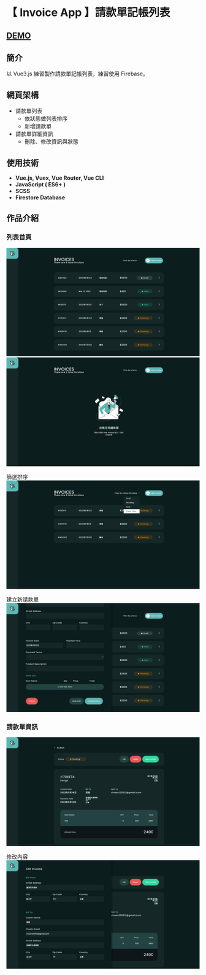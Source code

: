 # 【 Invoice App 】請款單記帳列表
## [DEMO](https://chanze7995.github.io/Invoice_App/)

## 簡介

以 Vue3.js 練習製作請款單記帳列表，練習使用 Firebase。

## 網頁架構

- 請款單列表
    - 依狀態做列表排序
    - 新增請款單
- 請款單詳細資訊
    - 刪除、修改資訊與狀態

## 使用技術

- **Vue.js, Vuex, Vue Router, Vue CLI**
- **JavaScript ( ES6+ )**
- **SCSS**
- **Firestore Database**

## 作品介紹

### 列表首頁

![Invoice-List](/static/markdown-img/Invoice-List.png) 
![Empty](/static/markdown-img/Empty.png) 

篩選排序
![Filter](/static/markdown-img/Filter.png) 

建立新請款單
![New](/static/markdown-img/New.png) 

### 請款單資訊

![Detail](/static/markdown-img/Detail.png)

修改內容
![Modify](/static/markdown-img/Modify.png)
